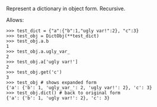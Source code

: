 Represent a dictionary in object form.  Recursive.

Allows:

    >>> test_dict = {"a":{"b":1,"ugly var!":2}, "c":3}
    >>> test_obj = DictObj(**test_dict)
    >>> test_obj.a.b
    1
    >>> test_obj.a.ugly_var_
    2
	>>> test_obj.a['ugly var!']
    2
	>>> test_obj.get('c')
    3
    >>> test_obj # shows expanded form
    {'a': {'b': 1, 'ugly_var_': 2, 'ugly var!': 2}, 'c': 3}
    >>> test_obj.dict() # back to original form
    {'a': {'b': 1, 'ugly var!': 2}, 'c': 3}

